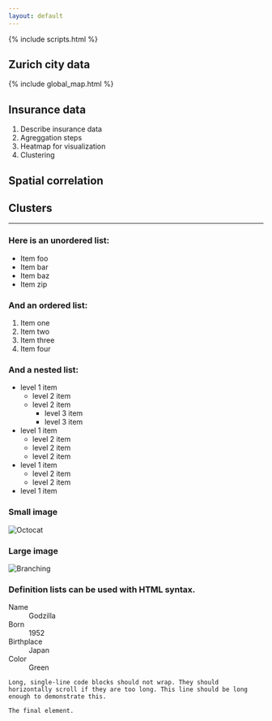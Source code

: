 ```yaml
---
layout: default
---
```

{% include scripts.html %}

## Zurich city data

{% include global_map.html %}

## Insurance data

1.  Describe insurance data
2.  Agreggation steps
3.  Heatmap for visualization
4.  Clustering

## Spatial correlation

## Clusters

* * *

### Here is an unordered list:

-   Item foo
-   Item bar
-   Item baz
-   Item zip

### And an ordered list:

1.  Item one
2.  Item two
3.  Item three
4.  Item four

### And a nested list:

-   level 1 item
    -   level 2 item
    -   level 2 item
        -   level 3 item
        -   level 3 item
-   level 1 item
    -   level 2 item
    -   level 2 item
    -   level 2 item
-   level 1 item
    -   level 2 item
    -   level 2 item
-   level 1 item

### Small image

![Octocat](https://assets-cdn.github.com/images/icons/emoji/octocat.png)

### Large image

![Branching](https://guides.github.com/activities/hello-world/branching.png)

### Definition lists can be used with HTML syntax.

<dl>
<dt>Name</dt>
<dd>Godzilla</dd>
<dt>Born</dt>
<dd>1952</dd>
<dt>Birthplace</dt>
<dd>Japan</dd>
<dt>Color</dt>
<dd>Green</dd>
</dl>

    Long, single-line code blocks should not wrap. They should horizontally scroll if they are too long. This line should be long enough to demonstrate this.

    The final element.
